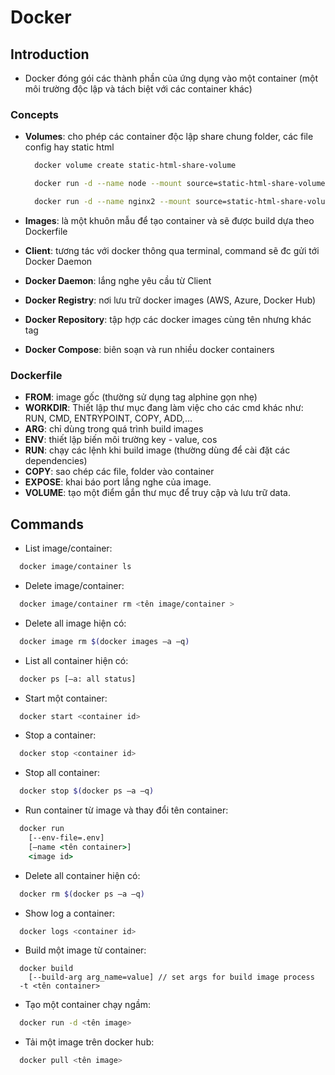 # Docker

## Introduction

- Docker đóng gói các thành phần của ứng dụng vào một container (một môi trường độc lập và tách biệt với các container khác)

### Concepts

- __Volumes__: cho phép các container độc lập share chung folder, các file config hay static html

  ```sh
    docker volume create static-html-share-volume

    docker run -d --name node --mount source=static-html-share-volume,destination=/usr/share/html -p 2222:80 node

    docker run -d --name nginx2 --mount source=static-html-share-volume,destination=/usr/share/html -p 2223:80 node
  ```

- __Images__: là một khuôn mẫu để tạo container và sẽ được build dựa theo Dockerfile
- __Client__: tương tác với docker thông qua terminal, command sẽ đc gửi tới Docker Daemon
- __Docker Daemon__: lắng nghe yêu cầu từ Client
- __Docker Registry__: nơi lưu trữ docker images (AWS, Azure, Docker Hub)
- __Docker Repository__: tập hợp các docker images cùng tên nhưng khác tag
- __Docker Compose__: biên soạn và run nhiều docker containers

### Dockerfile

- __FROM__: image gốc (thường sử dụng tag alphine gọn nhẹ)
- __WORKDIR__: Thiết lập thư mục đang làm việc cho các cmd khác như: RUN, CMD, ENTRYPOINT, COPY, ADD,…
- __ARG__: chỉ dùng trong quá trình build images
- __ENV__: thiết lập biến môi trường key - value, cos 
- __RUN__: chạy các lệnh khi build image (thường dùng để cài đặt các dependencies)
- __COPY__: sao chép các file, folder vào container
- __EXPOSE__: khai báo port lắng nghe của image.
- __VOLUME__: tạo một điểm gắn thư mục để truy cập và lưu trữ data.

## Commands

- List image/container:

```bash
  docker image/container ls
```

- Delete image/container:

```bash
  docker image/container rm <tên image/container >
```

- Delete all image hiện có:

```bash
  docker image rm $(docker images –a –q)
```

- List all container hiện có:

```bash
  docker ps [–a: all status]
```

- Start một container:

```bash
  docker start <container id>
```

- Stop a container:

```bash
  docker stop <container id>
```

- Stop all container:

```bash
  docker stop $(docker ps –a –q)
```

- Run container từ image và thay đổi tên container:

```cmd
  docker run
    [--env-file=.env]
    [–name <tên container>]
    <image id>
```

- Delete all container hiện có:

```bash
  docker rm $(docker ps –a –q)
```

- Show log a container:

```bash
  docker logs <container id>
```

- Build một image từ container:

```shell
  docker build 
    [--build-arg arg_name=value] // set args for build image process
  -t <tên container>
```

- Tạo một container chạy ngầm:

```bash
  docker run -d <tên image>
```

- Tải một image trên docker hub:

```bash
  docker pull <tên image>
```
